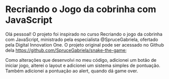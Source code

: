 # Recriando o Jogo da cobrinha com JavaScript

Olá pessoal! O projeto foi inspirado no curso Recriando o jogo da cobrinha com JavaScript, ministrado pela especialista @SpruceGabriela, ofertado pela Digital Innovation One. O projeto original pode ser acessado no Github dela https://github.com/SpruceGabriela/snake-the-game;

Como alterações que desenvolvi no meu código, adicionei um botão de iniciar jogo, alterei o layout e adicionei um sistema simples de pontuação. Também adicionei a pontuação ao alert, quando dá game over.